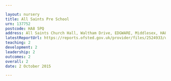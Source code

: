 ```yaml
---

layout: nursery
title: All Saints Pre School
urn: 137752
postcode: HA8 5PQ
address: All Saints Church Hall, Waltham Drive, EDGWARE, Middlesex, HA8 5PQ
latestReportUrl: https://reports.ofsted.gov.uk/provider/files/2524933/urn/137752.pdf
teaching: 2
development: 2
leadership: 2
outcomes: 2
overall: 2
date: 2 October 2015

---
```

